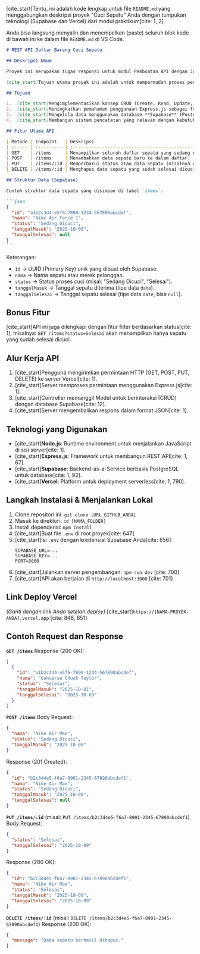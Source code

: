 [cite\_start]Tentu, ini adalah kode lengkap untuk file `README.md` yang menggabungkan deskripsi proyek "Cuci Sepatu" Anda dengan tumpukan teknologi (Supabase dan Vercel) dari modul praktikum[cite: 1, 2].

Anda bisa langsung menyalin dan menempelkan (paste) seluruh blok kode di bawah ini ke dalam file `README.md` di VS Code.

````markdown
# REST API Daftar Barang Cuci Sepatu

## Deskripsi Umum

Proyek ini merupakan tugas responsi untuk modul Pembuatan API dengan JavaScript. [cite_start]API ini dibuat menggunakan Node.js dan Express.js, berfungsi untuk mengelola data sepatu yang sedang dicuci pada sebuah layanan jasa cuci sepatu[cite: 1]. [cite_start]API ini menggunakan Supabase sebagai database-nya [cite: 12] [cite_start]dan di-deploy ke Vercel[cite: 790].

[cite_start]Tujuan utama proyek ini adalah untuk mempermudah proses pencatatan, pemantauan, dan pembaruan status cucian sepatu secara digital melalui REST API sederhana[cite: 1].

## Tujuan

1.  [cite_start]Mengimplementasikan konsep CRUD (Create, Read, Update, Delete) dalam REST API[cite: 1].
2.  [cite_start]Meningkatkan pemahaman penggunaan Express.js sebagai framework backend[cite: 1].
3.  [cite_start]Mengelola data menggunakan database **Supabase** (PostgreSQL)[cite: 12, 92].
4.  [cite_start]Membangun sistem pencatatan yang relevan dengan kebutuhan bisnis nyata[cite: 1].

## Fitur Utama API

| Metode | Endpoint   | Deskripsi                                                                          |
| :----- | :--------- | :--------------------------------------------------------------------------------- |
| GET    | /items     | Menampilkan seluruh daftar sepatu yang sedang dicuci.                              |
| POST   | /items     | Menambahkan data sepatu baru ke dalam daftar.                                      |
| PUT    | /items/:id | Memperbarui status atau data sepatu (misalnya dari Sedang Dicuci menjadi Selesai). |
| DELETE | /items/:id | Menghapus data sepatu yang sudah selesai dicuci.                                   |

## Struktur Data (Supabase)

Contoh struktur data sepatu yang disimpan di tabel `items`:

```json
{
  "id": "a1b2c3d4-e5f6-7890-1234-567890abcdef",
  "nama": "Nike Air Force 1",
  "status": "Sedang Dicuci",
  "tanggalMasuk": "2025-10-08",
  "tanggalSelesai": null
}
```
````

Keterangan:

- `id` → UUID (Primary Key) unik yang dibuat oleh Supabase.
- `nama` → Nama sepatu atau merek pelanggan.
- `status` → Status proses cuci (misal: "Sedang Dicuci", "Selesai").
- `tanggalMasuk` → Tanggal sepatu diterima (tipe data `date`).
- `tanggalSelesai` → Tanggal sepatu selesai (tipe data `date`, bisa `null`).

## Bonus Fitur

[cite\_start]API ini juga dilengkapi dengan fitur filter berdasarkan status[cite: 1], misalnya:
`GET /items?status=Selesai`
akan menampilkan hanya sepatu yang sudah selesai dicuci.

## Alur Kerja API

1.  [cite\_start]Pengguna mengirimkan permintaan HTTP (GET, POST, PUT, DELETE) ke server Vercel[cite: 1].
2.  [cite\_start]Server memproses permintaan menggunakan Express.js[cite: 1].
3.  [cite\_start]Controller memanggil Model untuk berinteraksi (CRUD) dengan database Supabase[cite: 12].
4.  [cite\_start]Server mengembalikan respons dalam format JSON[cite: 1].

## Teknologi yang Digunakan

- [cite\_start]**Node.js**: Runtime environment untuk menjalankan JavaScript di sisi server[cite: 1].
- [cite\_start]**Express.js**: Framework untuk membangun REST API[cite: 1, 67].
- [cite\_start]**Supabase**: Backend-as-a-Service berbasis PostgreSQL untuk database[cite: 1, 92].
- [cite\_start]**Vercel**: Platform untuk deployment serverless[cite: 1, 790].

## Langkah Instalasi & Menjalankan Lokal

1.  Clone repositori ini: `git clone [URL_GITHUB_ANDA]`
2.  Masuk ke direktori: `cd [NAMA_FOLDER]`
3.  Install dependensi: `npm install`
4.  [cite\_start]Buat file `.env` di root proyek[cite: 647].
5.  [cite\_start]Isi `.env` dengan kredensial Supabase Anda[cite: 656]:
    ```
    SUPABASE_URL=...
    SUPABASE_KEY=...
    PORT=3000
    ```
6.  [cite\_start]Jalankan server pengembangan: `npm run dev` [cite: 700]
7.  [cite\_start]API akan berjalan di `http://localhost:3000` [cite: 701]

## Link Deploy Vercel

_(Ganti dengan link Anda setelah deploy)_
[cite\_start]`https://[NAMA-PROYEK-ANDA].vercel.app` [cite: 848, 851]

## Contoh Request dan Response

**`GET /items`**
Response (200 OK):

```json
[
  {
    "id": "a1b2c3d4-e5f6-7890-1234-567890abcdef",
    "nama": "Converse Chuck Taylor",
    "status": "Selesai",
    "tanggalMasuk": "2025-10-01",
    "tanggalSelesai": "2025-10-03"
  }
]
```

**`POST /items`**
Body Request:

```json
{
  "nama": "Nike Air Max",
  "status": "Sedang Dicuci",
  "tanggalMasuk": "2025-10-08"
}
```

Response (201 Created):

```json
{
  "id": "b2c3d4e5-f6a7-8901-2345-67890abcdef1",
  "nama": "Nike Air Max",
  "status": "Sedang Dicuci",
  "tanggalMasuk": "2025-10-08",
  "tanggalSelesai": null
}
```

**`PUT /items/:id`** (misal: `PUT /items/b2c3d4e5-f6a7-8901-2345-67890abcdef1`)
Body Request:

```json
{
  "status": "Selesai",
  "tanggalSelesai": "2025-10-09"
}
```

Response (200 OK):

```json
{
  "id": "b2c3d4e5-f6a7-8901-2345-67890abcdef1",
  "nama": "Nike Air Max",
  "status": "Selesai",
  "tanggalMasuk": "2025-10-08",
  "tanggalSelesai": "2025-10-09"
}
```

**`DELETE /items/:id`** (misal: `DELETE /items/b2c3d4e5-f6a7-8901-2345-67890abcdef1`)
Response (200 OK):

```json
{
  "message": "Data sepatu berhasil dihapus."
}
```

```

```
